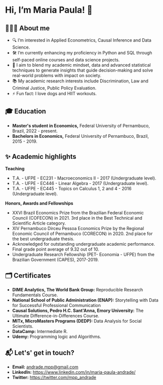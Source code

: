 # Hi, I’m Maria Paula! 👋
## 👩🏻‍💻 About me
- 🔍 I’m interested in Applied Econometrics, Causal Inference and Data Science.
- 🛠️ I’m currently enhancing my proficiency in Python and SQL through self-paced online courses and data science projects.
- 🎯 I aim to blend my academic mindset, data and advanced statistical techniques to generate insights that guide decision-making and solve real-world problems with impact on society.
- 📚 My academic research interests include Discrimination, Law and Criminal Justice, Public Policy Evaluation.
- ⚡ Fun fact: I love dogs and HIIT workouts.
  
## 🎓 Education
- **Master's student in Economics,** Federal University of Pernambuco, Brazil, 2022 - present.
- **Bachelors in Economics,** Federal University of Pernambuco, Brazil, 2015 - 2019.

## ✨ Academic highlights
**Teaching**
  - T.A. - UFPE - EC231 - Macroeconomics II - 2017 (Undergraduate level).
  - T.A. - UFPE - EC446 - Linear Algebra - 2017 (Undergraduate level).
  - T.A. - UFPE - EC445 - Topics on Calculus 1, 2 and 4 - 2016 (Undergraduate level).
    
**Honors, Awards and Fellowships**
  - XXVI Brazil Economics Prize from the Brazilian Federal Economic Council (COFECON) in 2021. 3rd place in the Best Technical and Scientific Article category.
  - XIV Pernambuco Dirceu Pessoa Economics Prize by the Regional Economic Council of Pernambuco (CORECON) in 2020. 2nd place for the best undergraduate thesis.
  - Acknowledged for outstanding undergraduate academic performance. Final grade point average of 9.32 out of 10.
  - Undergraduate Research Fellowship (PET- Economia - UFPE) from the Brazilian Government (CAPES), 2017-2019.
    
## 🗂️ Certificates
- **DIME Analytics, The World Bank Group:** Reproducible Research Fundamentals Course.
- **National School of Public Administration (ENAP):** Storytelling with Data for Successful Professional Communication
- **Causal Solutions, Pedro H.C. Sant'Anna, Emory University:** The Ultimate Difference-in-Differences Course.
- **MITx, MicroMasters Programs (DEDP):** Data Analysis for Social Scientists.
- **DataCamp:** Intermediate R.
- **Udemy:** Programming logic and Algorithms.

## 📬 Let's' get in touch?
- **Email:** andrade.mpp@gmail.com
- **LinkedIn:** https://www.linkedin.com/in/maria-paula-andrade/
- **Twitter:** https://twitter.com/mpp_andrade

<!---
MariaPaulaAndrade/MariaPaulaAndrade is a ✨ special ✨ repository because its README.md (this file) appears on your GitHub profile.
You can click the Preview link to take a look at your changes.
--->
